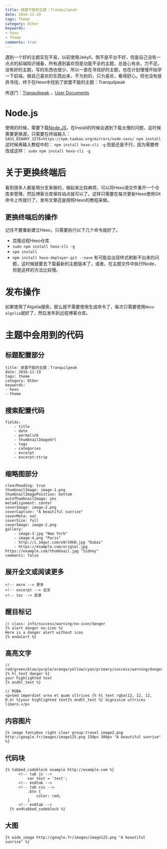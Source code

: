 ```yaml
---
title: 欲罢不能的主题：Tranquilpeak
date: 2016-11-19
tags: Theme
category: Other
keywords:
- hexo
- Theme
comments: true
---
```

遇到一个好的主题实在不易，以前使用Jekyll，倒不是平台不好，但是自己没有一点点的前端知识储备，所有遇到喜欢但是功能不全的主题，总是心有余，力不足。没有好的主题，写的东西也很少，所以一直在寻找好的主题，也在计划慢慢开始学一下前端，做自己喜欢的东西出来，不为别的，只为喜欢，看得舒心。但也没有放弃寻找，终于在Hexo中找到了欲罢不能的主题：Tranquilpeak
<!--more-->

传送门：[Tranquilpeak](https://github.com/LouisBarranqueiro/hexo-theme-tranquilpeak) ，[User Documents](https://github.com/LouisBarranqueiro/hexo-theme-tranquilpeak/blob/master/docs/user.md)

<!-- toc -->

# Node.js
使用的时候，需要下载[Node.JS](http://nodejs.cn)，在Install的时候会遇到下载太慢的问题，这时候需要更换源，只需要在终端输入：
`SASS_BINARY_SITE=https://npm.taobao.org/mirrors/node-sass/ npm install`
这时候再输入教程中的：
`npm install hexo-cli -g`
但是还是不行，因为需要修改成这样：
`sudo npm install hexo-cli -g`

# 关于更换终端后
看到很多人都是用分支来做的，做起来比较麻烦，可以将Hexo源文件重开一个仓库来管理，然后博客仓库保存站点就可以了。这样只需要在每次更新Hexo使用Git命令上传就行了，发布文章还是按照Hexo的教程来做。
## 更换终端后的操作
记住不要重新建立Hexo，只需要执行以下几个命令就好了。
- 克隆远程Hexo仓库
- `sudo npm install hexo-cli -g`
- `npm install`
- `npm install hexo-deployer-git --save`
有可能会出现样式刷新不出来的问题，这时候就要去下载最新的主题版本了，或者，在主题文件中执行Node，但是这样的方法比较慢。

# 发布操作
如果使用了Algolia搜索，那么就不需要使用生成命令了，每次只需要使用`Hexo algolia`就好了，然后发布到远程博客仓库。

# 主题中会用到的代码
## 标题配置部分

```
title: 欲罢不能的主题：Tranquilpeak
date: 2016-11-19
tags: theme
category: Other
keywords:
- hexo
- theme
```

## 搜索配置代码

```
fields:
    - title
    - date
    - permalink
    - thumbnailImageUrl
    - tags
    - categories
    - excerpt
    - excerpt:strip
```

## 缩略图部分

```
clearReading: true
thumbnailImage: image-1.png
thumbnailImagePosition: bottom
autoThumbnailImage: yes
metaAlignment: center
coverImage: image-2.png
coverCaption: "A beautiful sunrise"
coverMeta: out
coverSize: full
coverImage: image-2.png
gallery:
    - image-3.jpg "New York"
    - image-4.png "Paris"
    - http://i.imgur.com/o9r19kD.jpg "Dubai"
    - https://example.com/orignal.jpg https://example.com/thumbnail.jpg "Sidney"
comments: false
```

## 展开全文或阅读更多

```
<!-- more --> 更多
<!-- excerpt --> 全文
<!-- toc --> 目录
```

## 醒目标记

```
// class: info/success/warning/no-icon/danger
{% alert danger no-icon %}
Here is a danger alert without icon
{% endalert %}
```

## 高亮文字

```
// red/green/blue/purple/orange/yellow/cyan/primary/success/warning/danger
{% hl_text danger %}
your highlighted text
{% endhl_text %}

// RGBA
<p>Sed imperdiet urna et quam ultrices {% hl_text rgba(12, 12, 12, 0.4) %}your highlighted text{% endhl_text %} dignissim ultrices libero.</p>
```

## 内容图片

```
{% image fancybox right clear group:travel image2.png http://google.fr/images/image125.png 150px 300px "A beautiful sunrise" %}
```

## 代码块

```
{% tabbed_codeblock example http://example.com %}
      <!-- tab js -->
          var test = 'test';
      <!-- endtab -->
      <!-- tab css -->
          .btn {
              color: red;
          }
      <!-- endtab -->
  {% endtabbed_codeblock %}
```

## 大图

```
{% wide_image http://google.fr/images/image125.png "A beautiful sunrise" %}
```

